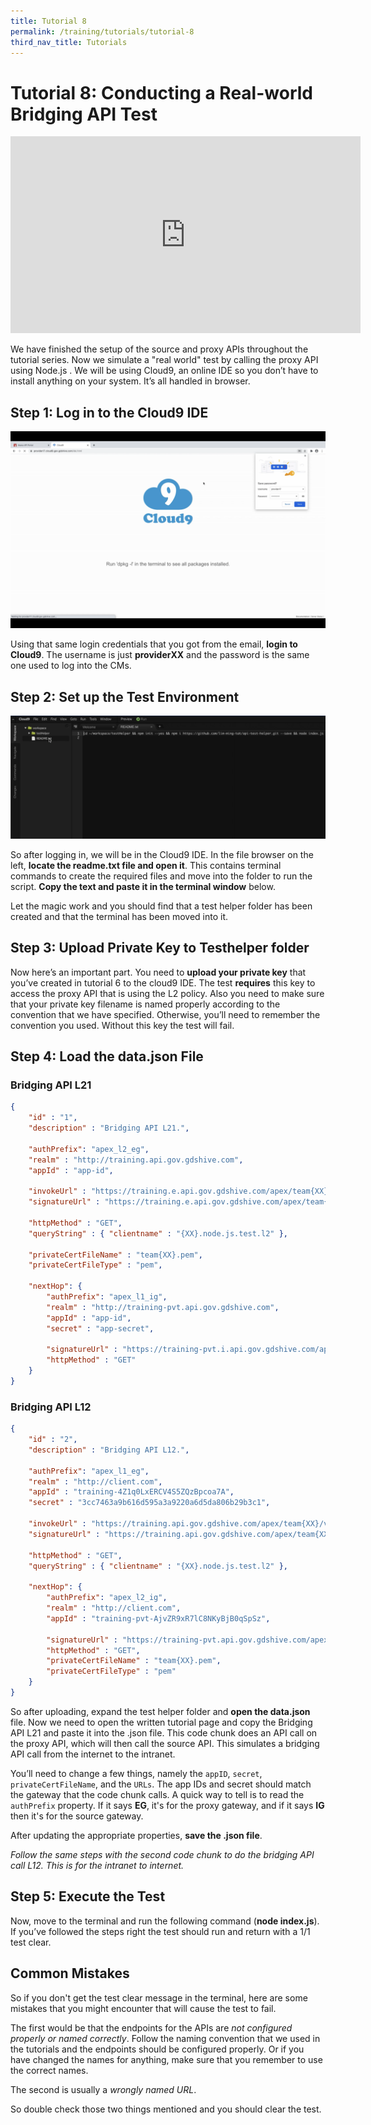 ```yaml
---
title: Tutorial 8
permalink: /training/tutorials/tutorial-8
third_nav_title: Tutorials
---
```


# Tutorial 8: Conducting a Real-world Bridging API Test

<div class="youtube">
  
<iframe width="560" height="315" src="https://www.youtube.com/embed/fd7qYzfe8lUi" frameborder="0" allow="accelerometer; autoplay; clipboard-write; encrypted-media; gyroscope; picture-in-picture" allowfullscreen></iframe>
  
</div>

We have finished the setup of the source and proxy APIs throughout the tutorial series. Now we simulate a "real world" test by calling the proxy API using Node.js . We will be using Cloud9, an online IDE so you don’t have to install anything on your system. It’s all handled in browser.

## Step 1: Log in to the Cloud9 IDE

![login cloud9](/images/tutorial-8/1-login-cloud9.png "On Cloud9.")

Using that same login credentials that you got from the email, **login to Cloud9**. The username is just **providerXX** and the password is the same one used to log into the CMs.

## Step 2: Set up the Test Environment

![readme](/images/tutorial-8/2-readme.png "Open readme.")

So after logging in, we will be in the Cloud9 IDE. In the file browser on the left, **locate the readme.txt file and open it**. This contains terminal commands to create the required files and move into the folder to run the script. **Copy the text and paste it in the terminal window** below.

Let the magic work and you should find that a test helper folder has been created and that the terminal has been moved into it.

## Step 3: Upload Private Key to Testhelper folder

Now here’s an important part. You need to **upload your private key** that you’ve created in tutorial 6 to the cloud9 IDE. The test **requires** this key to access the proxy API that is using the L2 policy. Also you need to make sure that your private key filename is named properly according to the convention that we have specified. Otherwise, you’ll need to remember the convention you used. Without this key the test will fail.

## Step 4: Load the data.json File

### Bridging API L21
```json
{
	"id" : "1",    
	"description" : "Bridging API L21.",    

	"authPrefix": "apex_l2_eg",    
	"realm" : "http://training.api.gov.gdshive.com",    
	"appId" : "app-id",    
	
	"invokeUrl" : "https://training.e.api.gov.gdshive.com/apex/team{XX}/v1/helloworld",    
	"signatureUrl" : "https://training.e.api.gov.gdshive.com/apex/team{XX}/v1/helloworld",    

	"httpMethod" : "GET",    
	"queryString" : { "clientname" : "{XX}.node.js.test.l2" },    

	"privateCertFileName" : "team{XX}.pem",    
	"privateCertFileType" : "pem",    

	"nextHop": {        
		"authPrefix": "apex_l1_ig",        
		"realm" : "http://training-pvt.api.gov.gdshive.com",        
		"appId" : "app-id",        
		"secret" : "app-secret",        

		"signatureUrl" : "https://training-pvt.i.api.gov.gdshive.com/apex/team{XX}/v1/helloworld",        
		"httpMethod" : "GET"    
	}
}
```

### Bridging API L12
```json
{
	"id" : "2",    
	"description" : "Bridging API L12.",    

	"authPrefix": "apex_l1_eg",    
	"realm" : "http://client.com",    
	"appId" : "training-4Z1q0LxERCV4S5ZQzBpcoa7A",    
	"secret" : "3cc7463a9b616d595a3a9220a6d5da806b29b3c1",
		
	"invokeUrl" : "https://training.api.gov.gdshive.com/apex/team{XX}/v1/helloworld",    
	"signatureUrl" : "https://training.api.gov.gdshive.com/apex/team{XX}/v1/helloworld",    

	"httpMethod" : "GET",    
	"queryString" : { "clientname" : "{XX}.node.js.test.l2" },    

	"nextHop": {        
		"authPrefix": "apex_l2_ig",
		"realm" : "http://client.com",
		"appId" : "training-pvt-AjvZR9xR7lC8NKyBjB0qSpSz",

		"signatureUrl" : "https://training-pvt.api.gov.gdshive.com/apex/team{XX}/v1/helloworld",        
		"httpMethod" : "GET",
		"privateCertFileName" : "team{XX}.pem",
		"privateCertFileType" : "pem"
	}
}
```

So after uploading, expand the test helper folder and **open the data.json** file. Now we need to open the written tutorial page and copy the Bridging API L21 and paste it into the .json file. This code chunk does an API call on the proxy API, which will then call the source API. This simulates a bridging API call from the internet to the intranet.

You’ll need to change a few things, namely the `appID`, `secret`, `privateCertFileName`, and the `URLs`. The app IDs and secret should match the gateway that the code chunk calls. A quick way to tell is to read the `authPrefix` property. If it says **EG**, it's for the proxy gateway, and if it says **IG** then it's for the source gateway. 

After updating the appropriate properties, **save the .json file**.

*Follow the same steps with the second code chunk to do the bridging API call L12. This is for the intranet to internet.*

## Step 5: Execute the Test

Now, move to the terminal and run the following command (**node index.js**). If you’ve followed the steps right the test should run and return with a 1/1 test clear.

## Common Mistakes

So if you don't get the test clear message in the terminal, here are some mistakes that you might encounter that will cause the test to fail.

The first would be that the endpoints for the APIs are *not configured properly or named correctly*. Follow the naming convention that we used in the tutorials and the endpoints should be configured properly. Or if you have changed the names for anything, make sure that you remember to use the correct names.

The second is usually a *wrongly named URL*.

So double check those two things mentioned and you should clear the test.

